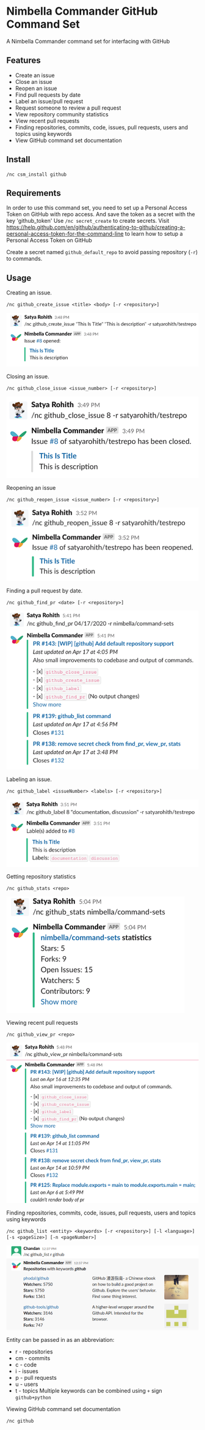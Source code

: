# Nimbella Commander GitHub Command Set

A Nimbella Commander command set for interfacing with GitHub

## Features

- Create an issue
- Close an issue
- Reopen an issue
- Find pull requests by date
- Label an issue/pull request
- Request someone to review a pull request
- View repository community statistics
- View recent pull requests
- Finding repositories, commits, code, issues, pull requests, users and topics using keywords
- View GitHub command set documentation

## Install

```
/nc csm_install github
```

## Requirements

In order to use this command set, you need to set up a Personal Access Token on GitHub with repo access. And save the token as a secret with the key 'github_token'
Use `/nc secret_create` to create secrets.
Visit https://help.github.com/en/github/authenticating-to-github/creating-a-personal-access-token-for-the-command-line to learn how to setup a Personal Access Token on GitHub

Create a secret named `github_default_repo` to avoid passing repository (`-r`) to commands.

## Usage

Creating an issue.

```
/nc github_create_issue <title> <body> [-r <repository>]
```

![GitHub create_issue command](https://raw.githubusercontent.com/nimbella/command-sets/master/github/screenshots/create_issue.png)

Closing an issue.

```
/nc github_close_issue <issue_number> [-r <repository>]
```

![GitHub close_issue command](https://raw.githubusercontent.com/nimbella/command-sets/master/github/screenshots/close_issue.png)

Reopening an issue

```
/nc github_reopen_issue <issue_number> [-r <repository>]
```

![GitHub reopen_issue command](https://raw.githubusercontent.com/nimbella/command-sets/master/github/screenshots/reopen_issue.png)

Finding a pull request by date.

```
/nc github_find_pr <date> [-r <repository>]
```

![GitHub find_pr command](https://raw.githubusercontent.com/nimbella/command-sets/master/github/screenshots/find_pr.png)

Labeling an issue.

```
/nc github_label <issueNumber> <labels> [-r <repository>]
```

![GitHub label command](https://raw.githubusercontent.com/nimbella/command-sets/master/github/screenshots/label.png)

Getting repository statistics

```
/nc github_stats <repo>
```

![GitHub stats command](https://raw.githubusercontent.com/nimbella/command-sets/master/github/screenshots/stats.png)

Viewing recent pull requests

```
/nc github_view_pr <repo>
```

![GitHub view_pr command](https://raw.githubusercontent.com/nimbella/command-sets/master/github/screenshots/view_pr.png)

Finding repositories, commits, code, issues, pull requests, users and topics using keywords

```
/nc github_list <entity> <keywords> [-r <repository>] [-l <language>] [-s <pageSize>] [-n <pageNumber>]
```

![GitHub list command](https://raw.githubusercontent.com/nimbella/command-sets/master/github/screenshots/list.png)

Entity can be passed in as an abbreviation:

- r - repositories
- cm - commits
- c - code
- i - issues
- p - pull requests
- u - users
- t - topics
  Multiple keywords can be combined using `+` sign `github+python`

Viewing GitHub command set documentation

```
/nc github
```

